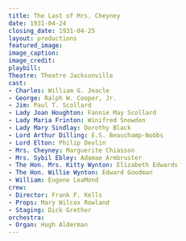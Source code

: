 ```yaml
---
title: The Last of Mrs. Cheyney
date: 1931-04-24
closing_date: 1931-04-25
layout: productions
featured_image:
image_caption:
image_credit:
playbill:
Theatre: Theatre Jacksonville
cast:
- Charles: William G. Jeacle
- George: Ralph W. Cooper, Jr.
- Jim: Paul T. Scollard
- Lady Joan Houghton: Fannie May Scollard
- Lady Maria Frinton: Winifred Snowden
- Lady Mary Sindlay: Dorothy Black
- Lord Arthur Dilling: E.S. Beauchamp-Nobbs
- Lord Elton: Philip Devlin
- Mrs. Cheyney: Marguerite Chiasson
- Mrs. Sybil Ebley: Adamae Armbruster
- The Hon. Mrs. Kitty Wynton: Elizabeth Edwards
- The Hon. Willie Wynton: Edward Goodman
- William: Eugene LeaMond
crew:
- Director: Frank F. Kells
- Props: Mary Wilcox Rowland
- Staging: Dick Grether
orchestra:
- Organ: Hugh Alderman
---
```

